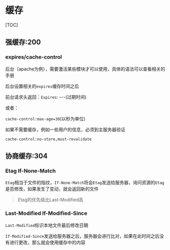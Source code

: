 # 缓存

[TOC]

## 强缓存:200

### expires/cache-control

后台（apache为例），需要激活某些模块才可以使用，具体的语法可以查看相关的手册

后台设置相关的`expires`缓存时间之后

前台请求头返回：`Expires`: ---(过期时间)

或者：

`cache-control:max-age=30`(以秒为单位)

如果不需要缓存，例如一些用户的信息，必须到主服务器验证

`cache-control:no-store,must-revalidate`

## 协商缓存:304

### Etag If-None-Match

`Etag`相当于文件的指纹，`If-None-Match`将会`Etag`发送给服务器，询问资源的`Etag`是否修改，如果发生了变动，就会返回新的文件

> Etag的优先级比Last-Modified高

### Last-Modified If-Modified-Since

`Last-Modified`标识本地文件最后修改日期

`If-Modified-Since`发送给服务器之后，服务器会进行比对，如果在此时间之后没有进行更改，那么就会使用缓存中的内容